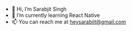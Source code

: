 - 👋 Hi, I’m Sarabjit Singh
- 🌱 I’m currently learning React Native
- 📫 You can reach me at heysarabjit@gmail.com

<!---
sarabjit20/sarabjit20 is a ✨ special ✨ repository because its `README.md` (this file) appears on your GitHub profile.
You can click the Preview link to take a look at your changes.
--->
